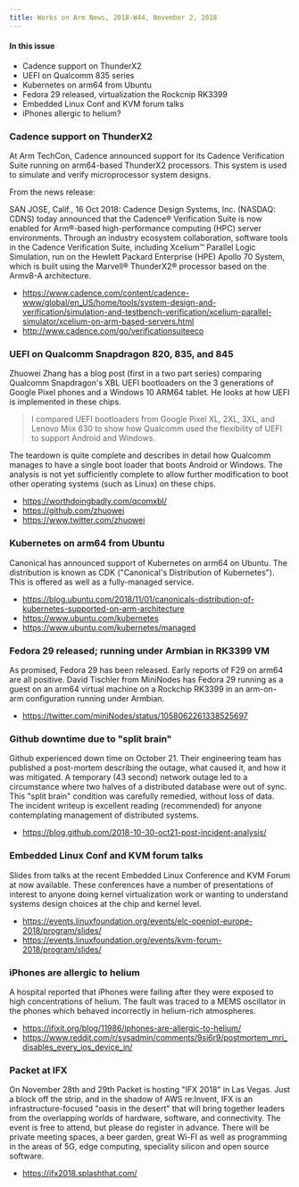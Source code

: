 ```yaml
---
title: Works on Arm News, 2018-W44, November 2, 2018
---
```


#### In this issue

* Cadence support on ThunderX2
* UEFI on Qualcomm 835 series
* Kubernetes on arm64 from Ubuntu
* Fedora 29 released, virtualization the Rockcnip RK3399
* Embedded Linux Conf and KVM forum talks
* iPhones allergic to helium?

### Cadence support on ThunderX2

At Arm TechCon, Cadence announced support for its
Cadence Verification Suite running on arm64-based
ThunderX2 processors. This system is used to simulate
and verify microprocessor system designs.

From the news release:

SAN JOSE, Calif., 16 Oct 2018: Cadence Design Systems, Inc. (NASDAQ:
CDNS) today announced that the Cadence® Verification Suite is now
enabled for Arm®-based high-performance computing (HPC) server
environments. Through an industry ecosystem collaboration, software
tools in the Cadence Verification Suite, including Xcelium™ Parallel
Logic Simulation, run on the Hewlett Packard Enterprise (HPE) Apollo
70 System, which is built using the Marvell® ThunderX2® processor
based on the Armv8-A architecture. 

* https://www.cadence.com/content/cadence-www/global/en_US/home/tools/system-design-and-verification/simulation-and-testbench-verification/xcelium-parallel-simulator/xcelium-on-arm-based-servers.html
* http://www.cadence.com/go/verificationsuiteeco

### UEFI on Qualcomm Snapdragon 820, 835, and 845

Zhuowei Zhang has a blog post (first in a two part
series) comparing Qualcomm Snapdragon's XBL UEFI 
bootloaders on the 3 generations of Google Pixel 
phones and a Windows 10 ARM64 tablet. He looks
at how UEFI is implemented in these chips.

> I compared UEFI bootloaders from Google Pixel XL, 2XL, 3XL, and
Lenovo Miix 630 to show how Qualcomm used the flexibility of UEFI
to support Android and Windows.

The teardown is quite complete and describes in detail
how Qualcomm manages to have a single boot loader
that boots Android or Windows. The analysis is not
yet sufficiently complete to allow further modification
to boot other operating systems (such as Linux)
on these chips.

* https://worthdoingbadly.com/qcomxbl/
* https://github.com/zhuowei
* https://www.twitter.com/zhuowei

### Kubernetes on arm64 from Ubuntu

Canonical has announced support of Kubernetes on
arm64 on Ubuntu. The distribution is known as CDK
("Canonical's Distribution of Kubernetes"). This
is offered as well as a fully-managed service.

* https://blog.ubuntu.com/2018/11/01/canonicals-distribution-of-kubernetes-supported-on-arm-architecture
* https://www.ubuntu.com/kubernetes
* https://www.ubuntu.com/kubernetes/managed

### Fedora 29 released; running under Armbian in RK3399 VM

As promised, Fedora 29 has been released. Early reports of F29 on
arm64 are all positive.  David Tischler from MiniNodes has Fedora
29 running as a guest on an arm64 virtual machine on a Rockchip
RK3399 in an arm-on-arm configuration running under Armbian.

* https://twitter.com/miniNodes/status/1058062261338525697

### Github downtime due to "split brain"

Github experienced down time on October 21. Their engineering
team has published a post-mortem describing the outage, what
caused it, and how it was mitigated. A temporary (43 second)
network outage led to a circumstance where two halves of
a distributed database were out of sync. This "split brain"
condition was carefully remedied, without loss of data. The
incident writeup is excellent reading (recommended) for anyone
contemplating management of distributed systems.

* https://blog.github.com/2018-10-30-oct21-post-incident-analysis/

### Embedded Linux Conf and KVM forum talks

Slides from talks at the recent Embedded Linux Conference
and KVM Forum at now available. These conferences have a
number of presentations of interest to anyone doing kernel
virtualization work or wanting to understand systems
design choices at the chip and kernel level.

* https://events.linuxfoundation.org/events/elc-openiot-europe-2018/program/slides/
* https://events.linuxfoundation.org/events/kvm-forum-2018/program/slides/

### iPhones are allergic to helium

A hospital reported that iPhones were failing after they
were exposed to high concentrations of helium. The fault
was traced to a MEMS oscillator in the phones which 
behaved incorrectly in helium-rich atmospheres.

* https://ifixit.org/blog/11986/iphones-are-allergic-to-helium/
* https://www.reddit.com/r/sysadmin/comments/9si6r9/postmortem_mri_disables_every_ios_device_in/

### Packet at IFX

On November 28th and 29th Packet is hosting "IFX 2018" in Las Vegas.
Just a block off the strip, and in the shadow of AWS re:Invent, IFX
is an infrastructure-focused "oasis in the desert" that will bring
together leaders from the overlapping worlds of hardware, software,
and connectivity.  The event is free to attend, but please do
register in advance.  There will be private meeting spaces, a beer
garden, great Wi-FI as well as programming in the areas of 5G, edge
computing, speciality silicon and open source software.

* https://ifx2018.splashthat.com/
